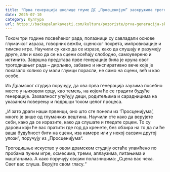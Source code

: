 ```yaml
---
title: "Прва генерација школице глуме ДС „Просценијум“ заокружила трогодишњи пут"
date: 2025-07-10
category: Култура
url: https://backapalankavesti.com/kultura/pozoriste/prva-generacija-skolice-glume-ds-proscenijum-zaokruzila-trogodisnji-put/
---
```


Током три године посвећеног рада, полазници су савладали основе глумачког израза, говорних вежби, сценског покрета, импровизације и тимске игре. Научили су како да се изразе, како да слушају и разумеју друге, али и како да се на сцени осећају слободно, самоуверено и истинито. Завршна представа прве генерације била је круна овог трогодишњег рада – дирљиво, забавно и инспиративно вече које је показало колико су мали глумци порасли, не само на сцени, већ и као особе.

Из Драмског студија поручују, да ова прва генерација заузима посебно место у њиховом срцу, као темељ, на којем ће се градити будуће генерације. Захвалност упућују деци, родитељима и сарадницима на указаном поверењу и подршци током целог процеса.

„И зато драги наши првенци, оно што сте понели из ‘Просценијума’, много је више од глумачких вештина. Научили сте како да верујете себи, како да се изразите, како да слушате и гледате срцем. То су дарови који ће вас пратити где год да кренете, без обзира на то да ли ће ваша будућност бити на сцени, иза камере или у некој сасвим другој улози“, поручују из „Просценијума“.

Трогодишње искуство у овом драмском студију остаће упамћено по пробама пуним игре, осмесима, треми, аплаузима, питањима и маштањима. А како поручују својим полазницима: „Сцена вас чека. Свет вас слуша. Верујте свом гласу.“
